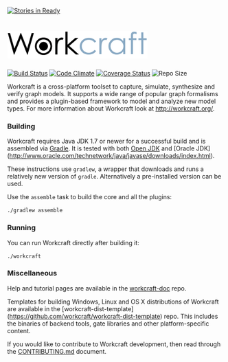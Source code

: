 [![Stories in Ready](https://badge.waffle.io/workcraft/workcraft.png?label=ready&title=Ready)](https://waffle.io/workcraft/workcraft)
# ![Workcraft logo](logo.png)

[![Build Status](https://travis-ci.org/workcraft/workcraft.svg?branch=master)](https://travis-ci.org/workcraft/workcraft)
[![Code Climate](https://codeclimate.com/github/workcraft/workcraft/badges/gpa.svg)](https://codeclimate.com/github/workcraft/workcraft)
[![Coverage Status](https://coveralls.io/repos/github/workcraft/workcraft/badge.svg?branch=master)](https://coveralls.io/github/workcraft/workcraft?branch=master)
![Repo Size](https://reposs.herokuapp.com/?path=workcraft/workcraft&color=lightgray)

Workcraft is a cross-platform toolset to capture, simulate, synthesize
and verify graph models. It supports a wide range of popular graph
formalisms and provides a plugin-based framework to model and analyze
new model types. For more information about Workcraft look at
http://workcraft.org/.

### Building

Workcraft requires Java JDK 1.7 or newer for a successful build and
is assembled via [Gradle](https://gradle.org/). It is tested with
both [Open JDK](http://openjdk.java.net/) and [Oracle JDK]
(http://www.oracle.com/technetwork/java/javase/downloads/index.html).

These instructions use `gradlew`, a wrapper that downloads and runs a
relatively new version of `gradle`. Alternatively a pre-installed
version can be used.

Use the `assemble` task to build the core and all the plugins:

    ./gradlew assemble

### Running

You can run Workcraft directly after building it:

    ./workcraft

### Miscellaneous

Help and tutorial pages are available in the
[workcraft-doc](https://github.com/workcraft/workcraft-doc) repo.

Templates for building Windows, Linux and OS X distributions
of Workcraft are available in the [workcraft-dist-template]
(https://github.com/workcraft/workcraft-dist-template) repo.
This includes the binaries of backend tools, gate libraries
and other platform-specific content.

If you would like to contribute to Workcraft development, then read
through the [CONTRIBUTING.md](CONTRIBUTING.md) document.
